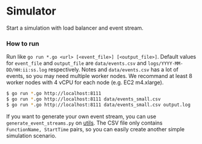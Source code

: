 # Simulator

Start a simulation with load balancer and event stream.


### How to run

Run like `go run *.go <url> [<event_file>] [<output_file>]`.
Default values for `event_file` and `output_file` are `data/events.csv` and `logs/YYYY-MM-DD/HH:ii:ss.log` respectively.
Notes and `data/events.csv` has a lot of events, so you may need multiple worker nodes.
We recommand at least 8 worker nodes with 4 vCPU for each node (e.g. EC2 m4.xlarge).

```bash
$ go run *.go http://localhost:8111
$ go run *.go http://localhost:8111 data/events_small.csv
$ go run *.go http://localhost:8111 data/events_small.csv output.log
```

If you want to generate your own event stream, you can use `generate_event_streams.py` on [utils](../utils).
The CSV file only contains `FunctionName, StartTime` pairs, so you can easily create another simple simulation scenario.
